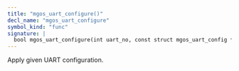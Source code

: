 ```yaml
---
title: "mgos_uart_configure()"
decl_name: "mgos_uart_configure"
symbol_kind: "func"
signature: |
  bool mgos_uart_configure(int uart_no, const struct mgos_uart_config *cfg);
---
```


Apply given UART configuration. 

